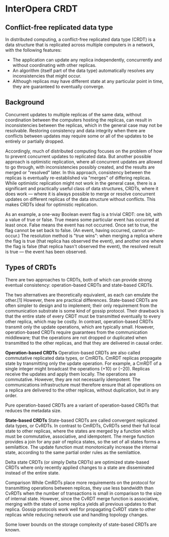 # InterOpera CRDT

## Conflict-free replicated data type

In distributed computing, a conflict-free replicated data type (CRDT) is a data structure that is replicated across multiple computers in a network, with the following features:

- The application can update any replica independently, concurrently and without coordinating with other replicas.
- An algorithm (itself part of the data type) automatically resolves any inconsistencies that might occur.
- Although replicas may have different state at any particular point in time, they are guaranteed to eventually converge.

## Background

Concurrent updates to multiple replicas of the same data, without coordination between the computers hosting the replicas, can result in inconsistencies between the replicas, which in the general case may not be resolvable. Restoring consistency and data integrity when there are conflicts between updates may require some or all of the updates to be entirely or partially dropped.

Accordingly, much of distributed computing focuses on the problem of how to prevent concurrent updates to replicated data. But another possible approach is optimistic replication, where all concurrent updates are allowed to go through, with inconsistencies possibly created, and the results are merged or "resolved" later. In this approach, consistency between the replicas is eventually re-established via "merges" of differing replicas. While optimistic replication might not work in the general case, there is a significant and practically useful class of data structures, CRDTs, where it does work — where it is always possible to merge or resolve concurrent updates on different replicas of the data structure without conflicts. This makes CRDTs ideal for optimistic replication.

As an example, a one-way Boolean event flag is a trivial CRDT: one bit, with a value of true or false. True means some particular event has occurred at least once. False means the event has not occurred. Once set to true, the flag cannot be set back to false. (An event, having occurred, cannot un-occur.) The resolution method is "true wins": when merging a replica where the flag is true (that replica has observed the event), and another one where the flag is false (that replica hasn't observed the event), the resolved result is true — the event has been observed.

## Types of CRDTs

There are two approaches to CRDTs, both of which can provide strong eventual consistency: operation-based CRDTs and state-based CRDTs.

The two alternatives are theoretically equivalent, as each can emulate the other.[1] However, there are practical differences. State-based CRDTs are often simpler to design and to implement; their only requirement from the communication substrate is some kind of gossip protocol. Their drawback is that the entire state of every CRDT must be transmitted eventually to every other replica, which may be costly. In contrast, operation-based CRDTs transmit only the update operations, which are typically small. However, operation-based CRDTs require guarantees from the communication middleware; that the operations are not dropped or duplicated when transmitted to the other replicas, and that they are delivered in causal order.

**Operation-based CRDTs**
Operation-based CRDTs are also called commutative replicated data types, or CmRDTs. CmRDT replicas propagate state by transmitting only the update operation. For example, a CmRDT of a single integer might broadcast the operations (+10) or (−20). Replicas receive the updates and apply them locally. The operations are commutative. However, they are not necessarily idempotent. The communications infrastructure must therefore ensure that all operations on a replica are delivered to the other replicas, without duplication, but in any order.

Pure operation-based CRDTs are a variant of operation-based CRDTs that reduces the metadata size.

**State-based CRDTs**
State-based CRDTs are called convergent replicated data types, or CvRDTs. In contrast to CmRDTs, CvRDTs send their full local state to other replicas, where the states are merged by a function which must be commutative, associative, and idempotent. The merge function provides a join for any pair of replica states, so the set of all states forms a semilattice. The update function must monotonically increase the internal state, according to the same partial order rules as the semilattice.

Delta state CRDTs (or simply Delta CRDTs) are optimized state-based CRDTs where only recently applied changes to a state are disseminated instead of the entire state.

Comparison
While CmRDTs place more requirements on the protocol for transmitting operations between replicas, they use less bandwidth than CvRDTs when the number of transactions is small in comparison to the size of internal state. However, since the CvRDT merge function is associative, merging with the state of some replica yields all previous updates to that replica. Gossip protocols work well for propagating CvRDT state to other replicas while reducing network use and handling topology changes.

Some lower bounds on the storage complexity of state-based CRDTs are known.
